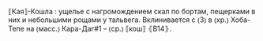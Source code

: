 ---
---

⟦Кая⟧-Кошла
: ущелье с нагромождением скал по бортам, пещерками в них и небольшими рощами у тальвега. Вклинивается с ⦅З⦆ в ⦅хр.⦆ Хоба-Тепе на ⦅масс.⦆ Кара-Даг#1 – ⦅ср.⦆ ⟦кош⟧ ⦃В14⦄.
